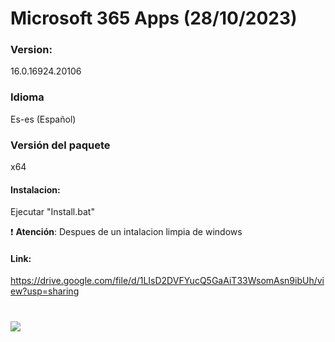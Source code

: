 # Microsoft 365 Apps (28/10/2023)

### Version:
16.0.16924.20106

### Idioma
Es-es (Español)

### Versión del paquete
x64

#### Instalacion:
Ejecutar "Install.bat"

:exclamation: **Atención**: Despues de un intalacion limpia de windows

#### Link:
https://drive.google.com/file/d/1LIsD2DVFYucQ5GaAiT33WsomAsn9ibUh/view?usp=sharing

# <img src="https://github.com/wernser412/Office_365/raw/main/2023-04-30_204705.png">
